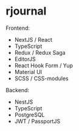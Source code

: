 # rjournal
Frontend:
- NextJS / React
- TypeScript
- Redux / Redux Saga
- EditorJS
- React Hook Form / Yup
- Material UI
- SCSS / CSS-modules

Backend:
- NestJS
- TypeScript
- PostgreSQL
- JWT / PassportJS
